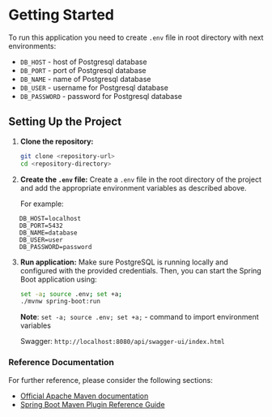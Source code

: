 # Getting Started

To run this application you need to create `.env` file in root directory with
next environments:

- `DB_HOST` - host of Postgresql database
- `DB_PORT` - port of Postgresql database
- `DB_NAME` - name of Postgresql database
- `DB_USER` - username for Postgresql database
- `DB_PASSWORD` - password for Postgresql database

## Setting Up the Project

1. **Clone the repository:**
    ```sh
    git clone <repository-url>
    cd <repository-directory>
    ```

2. **Create the `.env` file:**
   Create a `.env` file in the root directory of the project and add the appropriate environment variables as described
   above.

   For example:

```
   DB_HOST=localhost
   DB_PORT=5432
   DB_NAME=database
   DB_USER=user
   DB_PASSWORD=password
   ```

3. **Run application:**
   Make sure PostgreSQL is running locally and configured with the provided credentials. 
   Then, you can start the Spring Boot application using:
   ```   sh
   set -a; source .env; set +a;
   ./mvnw spring-boot:run
   ```
   **Note**: `set -a; source .env; set +a;` - command to import environment variables
   
   Swagger: `http://localhost:8080/api/swagger-ui/index.html`

### Reference Documentation

For further reference, please consider the following sections:

* [Official Apache Maven documentation](https://maven.apache.org/guides/index.html)
* [Spring Boot Maven Plugin Reference Guide](https://docs.spring.io/spring-boot/docs/3.2.5/maven-plugin/reference/html/)
